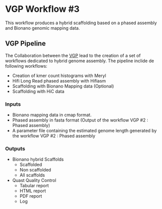 # VGP Workflow #3

This workflow produces a hybrid scaffolding based on a phased assembly and Bionano genomic mapping data.

## VGP Pipeline

The Collaboration between the [VGP](https://vertebrategenomesproject.org/) lead to the creation of a set of workflows dedicated to hybrid genome assembly. The pipeline inclide de following workflows:
-   Creation of kmer count histograms with Meryl
-   Hifi Long Read phased assembly with Hifiasm
-   Scaffolding with Bionano Mapping data (Optional)
-   Scaffolding with HiC data


### Inputs

-   Bionano mapping data in cmap format.
-   Phased assembly in fasta format (Output of the workflow VGP #2 : Phased assembly)
-   A parameter file containing the estimated genome length generated by the workflow VGP #2 : Phased assembly


### Outputs

-   Bionano hybrid Scaffolds
    -   Scaffolded
    -   Non scaffolded
    -   All scaffolds
-   Quast Quality Control
    -   Tabular report
    -   HTML report
    -   PDF report
    -   Log

